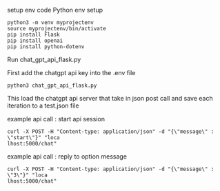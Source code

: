 setup env code 
Python env setup

```
python3 -m venv myprojectenv
source myprojectenv/bin/activate
pip install Flask
pip install openai
pip install python-dotenv
```


Run chat_gpt_api_flask.py

First add the chatgpt api key into the .env file

```
python3 chat_gpt_api_flask.py
```
This load the chatgpt api server that take in json post call and save each iteration to a test.json file 

example api call : start api session 

```
curl -X POST -H "Content-type: application/json" -d "{\"message\" : \"start\"}" "loca
lhost:5000/chat"
```

example api call : reply to option message
```
curl -X POST -H "Content-type: application/json" -d "{\"message\" : \"3\"}" "loca
lhost:5000/chat"
```
